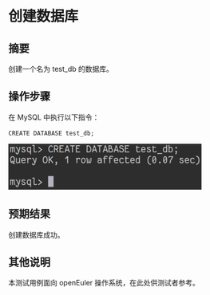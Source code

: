 # 创建数据库

## 摘要

创建一个名为 test_db 的数据库。

## 操作步骤

在 MySQL 中执行以下指令：

```
CREATE DATABASE test_db;
```

![创建数据库-1](./img/创建数据库-1.png)

## 预期结果

创建数据库成功。

## 其他说明

本测试用例面向 openEuler 操作系统，在此处供测试者参考。
